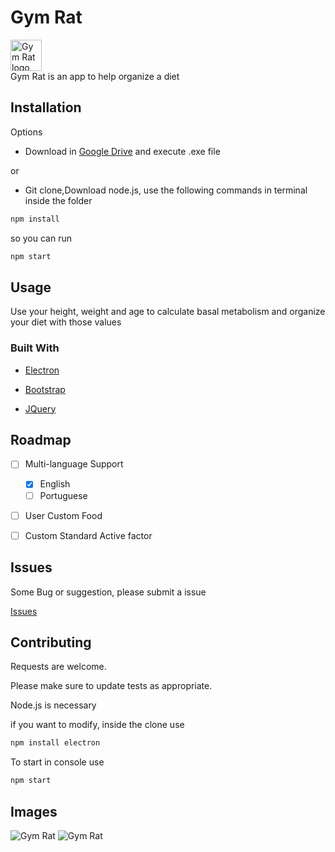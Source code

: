 
# Gym Rat 
<img src="https://i.imgur.com/DSbTPMx.png" alt="Gym Rat logo" style="height: 50; width:50px;"/>
<br>
Gym Rat is an app to help organize a diet

## Installation

Options

* Download in [Google Drive](https://drive.google.com/drive/folders/118sH6zyq-XOKuKHLgtpMFUVwGDoBeVgm?usp=sharing) and execute .exe file

or

* Git clone,Download node.js, use the following commands in terminal inside the folder
```bash 
npm install
``` 
so you can run 
```bash 
npm start
```

## Usage

Use your height, weight and age to calculate basal metabolism and organize your diet with those values

### Built With

* [Electron](https://www.electronjs.org/)

* [Bootstrap](https://getbootstrap.com)

* [JQuery](https://jquery.com)

## Roadmap

- [ ] Multi-language Support
    - [x] English
    - [ ] Portuguese
- [ ] User Custom Food
- [ ] Custom Standard Active factor


## Issues

Some Bug or suggestion, please submit a issue

[Issues](https://github.com/Kassiowl/Gym-Rat/issues)

## Contributing
Requests are welcome.

Please make sure to update tests as appropriate.

Node.js is necessary

if you want to modify, inside the clone use 
```bash
npm install electron
```

To start in console use
```bash
npm start
```

## Images

<img src="https://i.imgur.com/qC5nBCO.png" alt="Gym Rat"/>
<img src="https://i.imgur.com/u45b2th.png" alt="Gym Rat"/>

